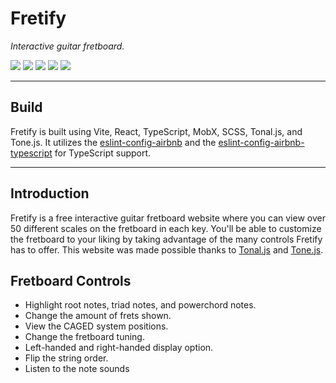 # Fretify
*Interactive guitar fretboard.*

<div>
  <img src="https://img.shields.io/badge/Vite-B73BFE?style=for-the-badge&logo=vite&logoColor=FFD62E" />
  <img src='https://img.shields.io/badge/React-20232A?style=for-the-badge&logo=react&logoColor=61DAFB' />
  <img src='https://img.shields.io/badge/TypeScript-007ACC?style=for-the-badge&logo=typescript&logoColor=white' />
  <img src="https://img.shields.io/badge/Sass-CC6699?style=for-the-badge&logo=sass&logoColor=white" />
  <img src="https://img.shields.io/badge/Netlify-00C7B7?style=for-the-badge&logo=netlify&logoColor=white" />
</div>
<hr />

## Build
Fretify is built using Vite, React, TypeScript, MobX, SCSS, Tonal.js, and Tone.js. It utilizes the <a href="https://www.npmjs.com/package/eslint-config-airbnb">eslint-config-airbnb</a> and the <a href="https://www.npmjs.com/package/eslint-config-airbnb-typescript">eslint-config-airbnb-typescript</a> for TypeScript support.
<hr />

## Introduction
Fretify is a free interactive guitar fretboard website where you can view over 50 different scales on the fretboard in each key. You'll be able to customize the fretboard to your liking by taking advantage of the many controls Fretify has to offer. 
This website was made possible thanks to <a href="https://github.com/tonaljs/tonal">Tonal.js</a>  and <a href="https://github.com/Tonejs/Tone.js/">Tone.js</a>.

## Fretboard Controls
- Highlight root notes, triad notes, and powerchord notes.
- Change the amount of frets shown.
- View the CAGED system positions.
- Change the fretboard tuning.
- Left-handed and right-handed display option.
- Flip the string order.
- Listen to the note sounds

